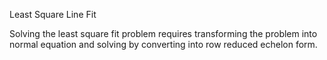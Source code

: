 Least Square Line Fit 

Solving the least square fit problem requires transforming the problem into normal equation and solving by converting into row reduced echelon form. 
